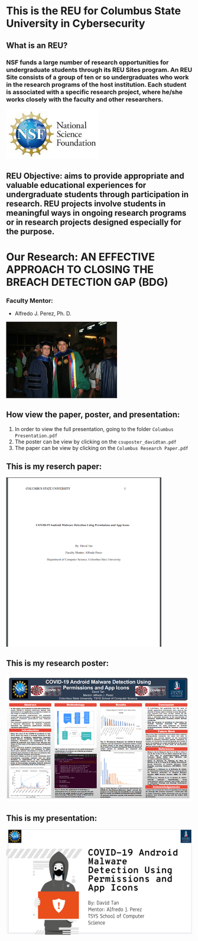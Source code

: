 # This is the REU for Columbus State University in Cybersecurity

## What is an REU?
### NSF funds a large number of research opportunities for undergraduate students through its REU Sites program. An REU Site consists of a group of ten or so undergraduates who work in the research programs of the host institution. Each student is associated with a specific research project, where he/she works closely with the faculty and other researchers. 
<img src="NSF pic.jpg" width="250">

## REU Objective: aims to provide appropriate and valuable educational experiences for undergraduate students through participation in research. REU projects involve students in meaningful ways in ongoing research programs or in research projects designed especially for the purpose.

# Our Research: AN EFFECTIVE APPROACH TO CLOSING THE BREACH DETECTION GAP (BDG) 

### Faculty Mentor:
- Alfredo J. Perez, Ph. D.
<img src="Perez.jpg" width="300">

## How view the paper, poster, and presentation:
1. In order to view the full presentation, going to the folder `Columbus Presentation.pdf`
2. The poster can be view by clicking on the `csuposter_davidtan.pdf`
3. The paper can be view by clicking on the `Columbus Research Paper.pdf`

## This is my reserch paper:
<img src="paper pic1.PNG" width="420">

## This is my research poster:
<img src="poster pic1.PNG" width="600">

## This is my presentation:
<img src="presentation pic1.PNG" width="600">
